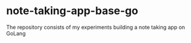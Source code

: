 # note-taking-app-base-go
The repository consists of my experiments building a note taking app on GoLang

